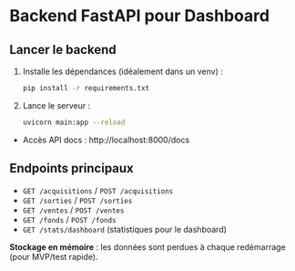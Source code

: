 # Backend FastAPI pour Dashboard

## Lancer le backend

1. Installe les dépendances (idéalement dans un venv) :
   ```bash
   pip install -r requirements.txt
   ```
2. Lance le serveur :
   ```bash
   uvicorn main:app --reload
   ```

- Accès API docs : http://localhost:8000/docs

## Endpoints principaux
- `GET /acquisitions` / `POST /acquisitions`
- `GET /sorties` / `POST /sorties`
- `GET /ventes` / `POST /ventes`
- `GET /fonds` / `POST /fonds`
- `GET /stats/dashboard` (statistiques pour le dashboard)

**Stockage en mémoire** : les données sont perdues à chaque redémarrage (pour MVP/test rapide).
